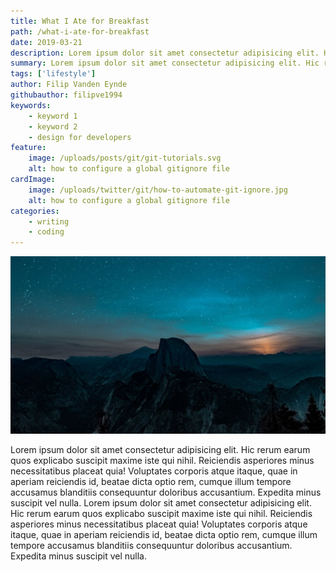 ```yaml
---
title: What I Ate for Breakfast
path: /what-i-ate-for-breakfast
date: 2019-03-21
description: Lorem ipsum dolor sit amet consectetur adipisicing elit. Hic rerum earum quos explicabo suscipit maxime iste qui nihil. Reiciendis asperiores minus necessitatibus
summary: Lorem ipsum dolor sit amet consectetur adipisicing elit. Hic rerum earum quos explicabo suscipit maxime iste qui nihil. Reiciendis asperiores minus necessitatibus
tags: ['lifestyle']
author: Filip Vanden Eynde
githubauthor: filipve1994
keywords:
    - keyword 1
    - keyword 2
    - design for developers
feature:
    image: /uploads/posts/git/git-tutorials.svg
    alt: how to configure a global gitignore file
cardImage:
    image: /uploads/twitter/git/how-to-automate-git-ignore.jpg
    alt: how to configure a global gitignore file
categories: 
    - writing
    - coding
---
```


![background](./images/blog_bg_1.jpg)

Lorem ipsum dolor sit amet consectetur adipisicing elit. Hic rerum earum quos explicabo suscipit maxime iste qui nihil. Reiciendis asperiores minus necessitatibus placeat quia! Voluptates corporis atque itaque, quae in aperiam reiciendis id, beatae dicta optio rem, cumque illum tempore accusamus blanditiis consequuntur doloribus accusantium. Expedita minus suscipit vel nulla. Lorem ipsum dolor sit amet consectetur adipisicing elit. Hic rerum earum quos explicabo suscipit maxime iste qui nihil. Reiciendis asperiores minus necessitatibus placeat quia! Voluptates corporis atque itaque, quae in aperiam reiciendis id, beatae dicta optio rem, cumque illum tempore accusamus blanditiis consequuntur doloribus accusantium. Expedita minus suscipit vel nulla.
